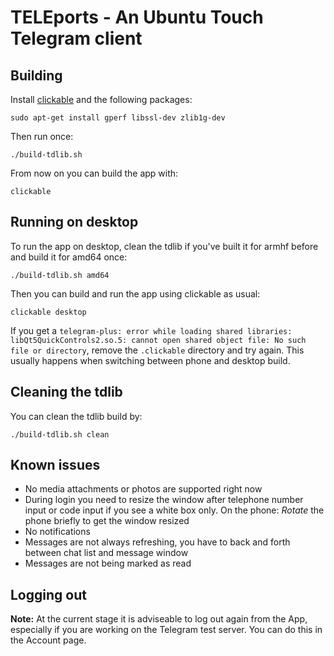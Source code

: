 # TELEports - An Ubuntu Touch Telegram client

## Building
Install [clickable](https://clickable.bhdouglass.com/en/latest/) and the following packages:

    sudo apt-get install gperf libssl-dev zlib1g-dev

Then run once:

    ./build-tdlib.sh

From now on you can build the app with:

    clickable

## Running on desktop

To run the app on desktop, clean the tdlib if you've built it for armhf before and build it for amd64 once:

    ./build-tdlib.sh amd64

Then you can build and run the app using clickable as usual:

    clickable desktop

If you get a `telegram-plus: error while loading shared libraries: libQt5QuickControls2.so.5: cannot open shared object file: No such file or directory`, 
remove the `.clickable` directory and try again. This usually happens when
switching between phone and desktop build.

## Cleaning the tdlib

You can clean the tdlib build by:

    ./build-tdlib.sh clean

## Known issues

* No media attachments or photos are supported right now
* During login you need to resize the window after telephone number input or code input if you see a white box only. On the phone: *Rotate* the phone briefly to get the window resized
* No notifications
* Messages are not always refreshing, you have to back and forth between chat list and message window
* Messages are not being marked as read

## Logging out
**Note:** At the current stage it is adviseable to log out again from the App, especially if you are working on the Telegram test server. You can do this in the Account page.


